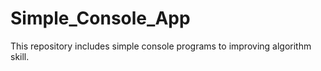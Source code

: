 # Simple_Console_App
This repository includes simple console programs  to improving algorithm skill.
